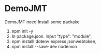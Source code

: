 # DemoJMT
DemoJMT
need Install some packake
1. npm init -y
2. In package.json. Input "type": "module",
3. npm installl dotenv express jsonwebtoken,
4. npm install --save-dev nodemon
